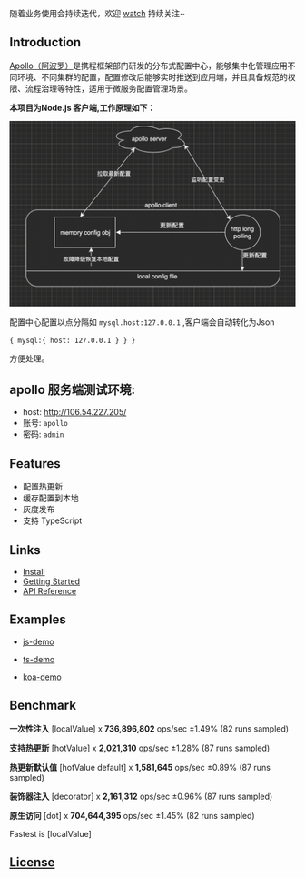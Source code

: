 

随着业务使用会持续迭代，欢迎 [watch](https://github.com/lvgithub/stick#readme) 持续关注~

## Introduction

[Apollo（阿波罗）](https://github.com/ctripcorp/apollo)是携程框架部门研发的分布式配置中心，能够集中化管理应用不同环境、不同集群的配置，配置修改后能够实时推送到应用端，并且具备规范的权限、流程治理等特性，适用于微服务配置管理场景。

**本项目为Node.js 客户端,工作原理如下：**

![图裂了，看 assets/README/img.png](assets/README/img.png)



配置中心配置以点分隔如 `mysql.host:127.0.0.1`  ,客户端会自动转化为Json 
```
{ mysql:{ host: 127.0.0.1 } } }
```
方便处理。

## apollo 服务端测试环境:

* host: http://106.54.227.205/
* 账号: `apollo`
* 密码: `admin`

## Features
* 配置热更新
* 缓存配置到本地
* 灰度发布
* 支持 TypeScript

## Links

* [Install](https://www.npmjs.com/package/@lvgithub/ctrip-apollo-client)
* [Getting Started](https://github.com/lvgithub/ctrip-apollo-client/blob/master/docs/GettingStarted.md)
* [API  Reference](https://github.com/lvgithub/ctrip-apollo-client/blob/master/docs/API.MD)

## Examples

* [js-demo](https://github.com/lvgithub/ctrip-apollo-client/blob/master/example/js-demo)

* [ts-demo](https://github.com/lvgithub/ctrip-apollo-client/tree/master/example/ts-demo)

* [koa-demo](https://github.com/lvgithub/ctrip-apollo-client/blob/master/example/koa-demo)

## Benchmark
**一次性注入** [localValue] x **736,896,802** ops/sec ±1.49% (82 runs sampled)

**支持热更新** [hotValue] x **2,021,310** ops/sec ±1.28% (87 runs sampled)

**热更新默认值** [hotValue default] x **1,581,645** ops/sec ±0.89% (87 runs sampled)

**装饰器注入**  [decorator] x **2,161,312** ops/sec ±0.96% (87 runs sampled)

**原生访问** [dot] x **704,644,395** ops/sec ±1.45% (82 runs sampled)

Fastest is [localValue]

## [License](https://github.com/lvgithub/ctrip-apollo-client/blob/master/LICENSE)
